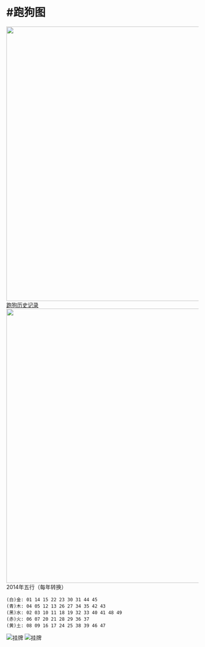 #跑狗图
======
   <img src="http://tk.tk180.com:16880/caitu/hm40.jpg" width="720" height="auto" alt="" /> 
   <a href="http://www.100tk.com/col/5357.html" target="view_window">跑狗历史记录</a>

<img src="http://tk.tk180.com:16880/caitu/hm39.jpg" width="720" height="auto" alt="" /> 
 2014年五行（每年转换）

    (白)金: 01 14 15 22 23 30 31 44 45
    (青)木: 04 05 12 13 26 27 34 35 42 43
    (黑)水: 02 03 10 11 18 19 32 33 40 41 48 49
    (赤)火: 06 07 20 21 28 29 36 37
    (黄)土: 08 09 16 17 24 25 38 39 46 47
![挂牌](http://tk.tk180.com:16880/caitu/141.jpg)
![挂牌](http://tk.tk180.com:16880/caitu/q278.jpg)
